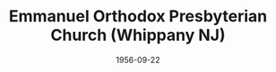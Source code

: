 ---
date: &id001 1956-09-22
end_date: null
location:
  address: null
  city: Whippany
  state: NJ
minister:
- end: 1956-12-31
  name: James Price
  start: 1956-01-01
  type: pastor
- end: 1977-01-01
  name: Calvin Busch
  start: 1957-01-01
  type: pastor
- end: 1981-01-01
  name: Larry Morrison
  start: 1978-01-01
  type: pastor
- end: 1986-01-01
  name: Robert Letham
  start: 1981-01-01
  type: pastor
- end: 1993-01-01
  name: Ivan Davis
  start: 1987-01-01
  type: pastor
- end: 2002-01-01
  name: George Kostas
  start: 1994-01-01
  type: pastor
- end: 2014-10-26
  name: Howard Currie
  start: 2004-01-01
  type: pastor
- end: 1998-01-01
  name: Harry W. Warner
  start: 1983-01-01
  type: teacher
- end: 1991-01-01
  name: George Christian
  start: 1984-01-01
  type: teacher
ministers:
- James Price
- Calvin Busch
- Larry Morrison
- Robert Letham
- Ivan Davis
- George Kostas
- Howard Currie
- Harry W. Warner
- George Christian
name: Emmanuel Orthodox Presbyterian Church
names:
- end: 2014-10-26
  name: Emmanuel Orthodox Presbyterian Church
  start: 1956-09-22
origination_date: *id001
raw_data: "NEW JERSEY Whippany\nEmmanuel Orthodox Presbyterian Church  (September\
  \ 22, 1956\u2013October 26, 2014)\nPastors: James Price, 1956\nCalvin Busch, 1957\u2013\
  77\nLarry Morrison, 1978\u201381\nRobert Letham, 1981\u201386\nIvan Davis, 1987\u2013\
  93\nGeorge Kostas, 1994\u20132002\nHoward Currie, 2004\u201314\nTeachers: Harry\
  \ W. Warner, 1983\u201398\nGeorge Christian, 1984\u201391"
received_from: MISSING
states:
- NJ
status:
  active: false
  end_date: 2014-10-26
  reason: null
  received_from: null
  withdrawal_to: null
title: Emmanuel Orthodox Presbyterian Church (Whippany NJ)

---
